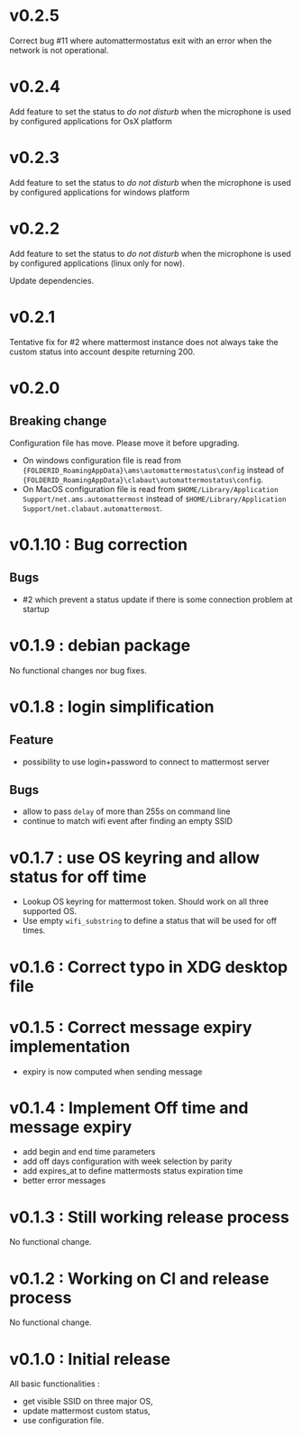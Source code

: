 # v0.2.5 
Correct bug #11 where automattermostatus exit with an error when the network
is not operational.

# v0.2.4 
Add feature to set the status to *do not disturb* when the microphone is used
by configured applications for OsX platform 

# v0.2.3 
Add feature to set the status to *do not disturb* when the microphone is used
by configured applications for windows platform 

# v0.2.2 

Add feature to set the status to *do not disturb* when the microphone is used
by configured applications (linux only for now).

Update dependencies.


# v0.2.1 

Tentative fix for #2 where mattermost instance does not always take the 
custom status into account despite returning 200.

# v0.2.0 

## Breaking change
Configuration file has move. Please move it before upgrading.
- On windows configuration file is read from `{FOLDERID_RoamingAppData}\ams\automattermostatus\config` instead of `{FOLDERID_RoamingAppData}\clabaut\automattermostatus\config`.
- On MacOS  configuration file is read from `$HOME/Library/Application Support/net.ams.automattermost` instead of `$HOME/Library/Application Support/net.clabaut.automattermost`.

# v0.1.10 : Bug correction

## Bugs

- #2 which prevent a status update if there is some connection problem at
  startup

# v0.1.9 : debian package

No functional changes nor bug fixes.

# v0.1.8 : login simplification

## Feature

- possibility to use login+password to connect to mattermost server

## Bugs

- allow to pass `delay` of more than 255s on command line
- continue to match wifi event after finding an empty SSID

# v0.1.7 : use OS keyring and allow status for off time

- Lookup OS keyring for mattermost token.  Should work on all three supported OS.
- Use empty `wifi_substring` to define a status that will be used for off
  times.

# v0.1.6 : Correct typo in XDG desktop file

# v0.1.5 : Correct message expiry implementation

- expiry is now computed when sending message

# v0.1.4 : Implement Off time and message expiry

- add begin and end time parameters
- add off days configuration with week selection by parity
- add expires_at to define mattermosts status expiration time
- better error messages

# v0.1.3 : Still working release process

No functional change.

# v0.1.2 : Working on CI and release process
No functional change.

# v0.1.0 : Initial release
All basic functionalities :
- get visible SSID on three major OS,
- update mattermost custom status,
- use configuration file.

